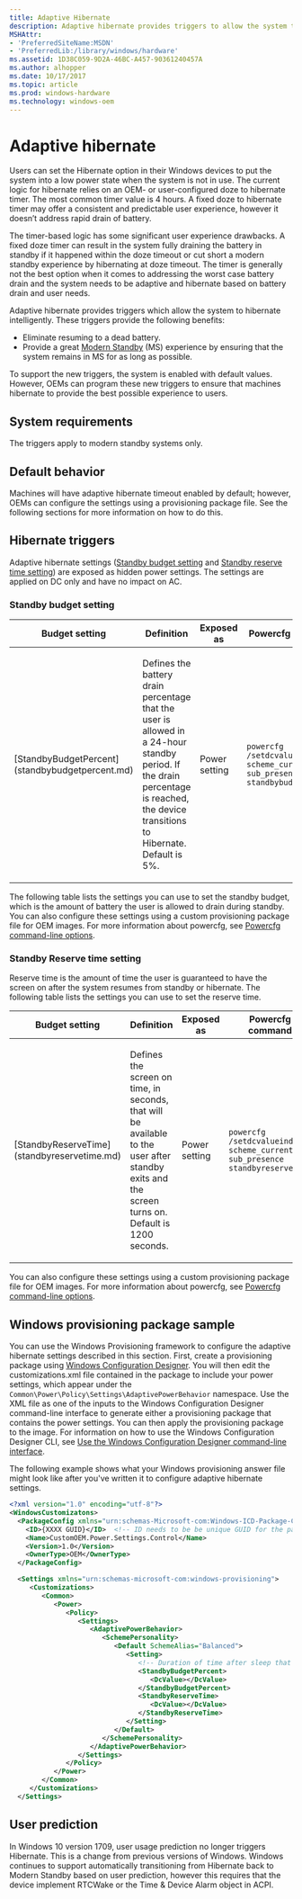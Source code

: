 ```yaml
---
title: Adaptive Hibernate
description: Adaptive hibernate provides triggers to allow the system to hibernate intelligently.
MSHAttr:
- 'PreferredSiteName:MSDN'
- 'PreferredLib:/library/windows/hardware'
ms.assetid: 1D38C059-9D2A-46BC-A457-90361240457A
ms.author: alhopper
ms.date: 10/17/2017
ms.topic: article
ms.prod: windows-hardware
ms.technology: windows-oem
---
```

# Adaptive hibernate

Users can set the Hibernate option in their Windows devices to put the system into a low power state when the system is not in use. The current logic for hibernate relies on an OEM- or user-configured doze to hibernate timer. The most common timer value is 4 hours. A fixed doze to hibernate timer may offer a consistent and predictable user experience, however it doesn’t address rapid drain of battery.

The timer-based logic has some significant user experience drawbacks. A fixed doze timer can result in the system fully draining the battery in standby if it happened within the doze timeout or cut short a modern standby experience by hibernating at doze timeout. The timer is generally not the best option when it comes to addressing the worst case battery drain and the system needs to be adaptive and hibernate based on battery drain and user needs.

Adaptive hibernate provides triggers which allow the system to hibernate intelligently. These triggers provide the following benefits:

* Eliminate resuming to a dead battery.
* Provide a great [Modern Standby](https://docs.microsoft.com/en-us/windows-hardware/design/device-experiences/modern-standby) (MS) experience by ensuring that the system remains in MS for as long as possible.

To support the new triggers, the system is enabled with default values. However, OEMs can program these new triggers to ensure that machines hibernate to provide the best possible experience to users.

## <span id="System_requirements"></span><span id="system_requirements"></span><span id="SYSTEM_REQUIREMENTS"></span>System requirements

The triggers apply to modern standby systems only.

## Default behavior

Machines will have adaptive hibernate timeout enabled by default; however, OEMs can configure the settings using a provisioning package file. See the following sections for more information on how to do this.

## <span id="hibernate_triggers"></span><span id="HIBERNATE_TRIGGERS"></span>Hibernate triggers

Adaptive hibernate settings ([Standby budget setting](#standby-budget-settings) and [Standby reserve time setting](#reserve-time-settings)) are exposed as hidden power settings. The settings are applied on DC only and have no impact on AC.

### <span id="standby_budget_settings"></span><span id="STANDBY_BUDGET_SETTINGS"></span>Standby budget setting

<table>
<colgroup>
<col width="25%" />
<col width="25%" />
<col width="25%" />
<col width="25%" />
</colgroup>
<thead>
<tr class="header">
<th>Budget setting</th>
<th>Definition</th>
<th>Exposed as</th>
<th>Powercfg command</th>
</tr>
</thead>
<tbody>
<tr class="odd">
<td><p>[StandbyBudgetPercent](standbybudgetpercent.md)</p></td>
<td><p>Defines the battery drain percentage that the user is allowed in a 24-hour standby period. If the drain percentage is reached, the device transitions to Hibernate. Default is 5%.</p></td>
<td><p>Power setting</p></td>
<td><p><code>powercfg /setdcvalueindex scheme_current sub_presence standbybudgetpercent</code></p></td>
</tr>
</tbody>
</table>

The following table lists the settings you can use to set the standby budget, which is the amount of battery the user is allowed to drain during standby.
You can also configure these settings using a custom provisioning package file for OEM images. For more information about powercfg, see [Powercfg command-line options](https://docs.microsoft.com/en-us/windows-hardware/design/device-experiences/powercfg-command-line-options).

### <span id="reserve_time_settings"></span><span id="RESERVE_TIME_SETTINGS"></span>Standby Reserve time setting

Reserve time is the amount of time the user is guaranteed to have the screen on after the system resumes from standby or hibernate. The following table lists the settings you can use to set the reserve time.

<table>
<colgroup>
<col width="25%" />
<col width="25%" />
<col width="25%" />
<col width="25%" />
</colgroup>
<thead>
<tr class="header">
<th>Budget setting</th>
<th>Definition</th>
<th>Exposed as</th>
<th>Powercfg command</th>
</tr>
</thead>
<tbody>
<tr class="odd">
<td><p>[StandbyReserveTime](standbyreservetime.md)</p></td>
<td><p>Defines the screen on time, in seconds, that will be available to the user after standby exits and the screen turns on. Default is 1200 seconds.</p></td>
<td><p>Power setting</p></td>
<td><p><code>powercfg /setdcvalueindex scheme_current sub_presence standbyreservetime</code></p></td>
</tr>
</tbody>
</table>

You can also configure these settings using a custom provisioning package file for OEM images. For more information about powercfg, see [Powercfg command-line options](https://docs.microsoft.com/en-us/windows-hardware/design/device-experiences/powercfg-command-line-options).

## <span id="Windows_provisioning_package_sample"></span><span id="windows_provisioning_package_sample"></span><span id="WINDOWS_PROVISIONING_PACKAGE_SAMPLE"></span>Windows provisioning package sample

You can use the Windows Provisioning framework to configure the adaptive hibernate settings described in this section. First, create a provisioning package using [Windows Configuration Designer](https://docs.microsoft.com/en-us/windows/configuration/provisioning-packages/provisioning-install-icd). You will then edit the customizations.xml file contained in the package to include your power settings, which appear under the `Common\Power\Policy\Settings\AdaptivePowerBehavior` namespace. Use the XML file as one of the inputs to the Windows Configuration Designer command-line interface to generate either a provisioning package that contains the power settings. You can then apply the provisioning package to the image. For information on how to use the Windows Configuration Designer CLI, see [Use the Windows Configuration Designer command-line interface](https://docs.microsoft.com/en-us/windows/configuration/provisioning-packages/provisioning-command-line).

The following example shows what your Windows provisioning answer file might look like after you've written it to configure adaptive hibernate settings.

```XML
<?xml version="1.0" encoding="utf-8"?>
<WindowsCustomizatons>
  <PackageConfig xmlns="urn:schemas-Microsoft-com:Windows-ICD-Package-Config.v1.0">
    <ID>{XXXX GUID}</ID>  <!-- ID needs to be be unique GUID for the package -->
    <Name>CustomOEM.Power.Settings.Control</Name>
    <Version>1.0</Version>
    <OwnerType>OEM</OwnerType>
  </PackageConfig>

  <Settings xmlns="urn:schemas-microsoft-com:windows-provisioning">
     <Customizations>
        <Common>
           <Power>
              <Policy>
                 <Settings>
                    <AdaptivePowerBehavior>
                       <SchemePersonality>
                          <Default SchemeAlias="Balanced">
                             <Setting>
                                <!-- Duration of time after sleep that the system automatically wakes and enters hibernate in seconds -->
                                <StandbyBudgetPercent>
                                   <DcValue></DcValue>
                                </StandbyBudgetPercent>
                                <StandbyReserveTime>
                                   <DcValue></DcValue>
                                </StandbyReserveTime>
                             </Setting>
                          </Default>
                       </SchemePersonality>
                    </AdaptivePowerBehavior>
                 </Settings>
              </Policy>
           </Power>
        </Common>
     </Customizations>
  </Settings>
```

## <span id="User_prediction"></span><span id="user_prediction"></span><span id="USER_PREDICTION"></span>User prediction

In Windows 10 version 1709, user usage prediction no longer triggers Hibernate. This is a change from previous versions of Windows. Windows continues to support automatically transitioning from Hibernate back to Modern Standby based on user prediction, however this requires that the device implement RTCWake or the Time & Device Alarm object in ACPI.
